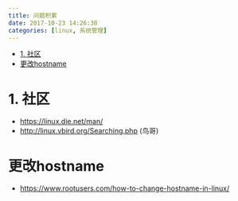 ```yaml
---
title: 问题积累
date: 2017-10-23 14:26:38
categories: [linux, 系统管理]
---
```


<!-- TOC -->

- [1. 社区](#1-社区)
- [更改hostname](#更改hostname)

<!-- /TOC -->
# 1. 社区
* https://linux.die.net/man/ 
* http://linux.vbird.org/Searching.php (鸟哥)


# 更改hostname
* https://www.rootusers.com/how-to-change-hostname-in-linux/